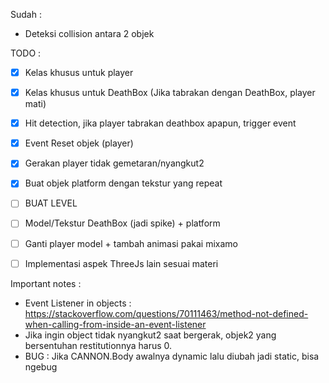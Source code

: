 Sudah :
- Deteksi collision antara 2 objek

TODO :

- [x] Kelas khusus untuk player 
- [X] Kelas khusus untuk DeathBox (Jika tabrakan dengan DeathBox, player mati)
- [X] Hit detection, jika player tabrakan deathbox apapun, trigger event
- [X] Event Reset objek (player)
- [X] Gerakan player tidak gemetaran/nyangkut2
- [X] Buat objek platform dengan tekstur yang repeat

- [ ] BUAT LEVEL
- [ ] Model/Tekstur DeathBox (jadi spike) + platform
- [ ] Ganti player model + tambah animasi pakai mixamo
- [ ] Implementasi aspek ThreeJs lain sesuai materi

Important notes :

- Event Listener in objects : https://stackoverflow.com/questions/70111463/method-not-defined-when-calling-from-inside-an-event-listener
- Jika ingin object tidak nyangkut2 saat bergerak, objek2 yang bersentuhan restitutionnya harus 0.
- BUG : Jika CANNON.Body awalnya dynamic lalu diubah jadi static, bisa ngebug